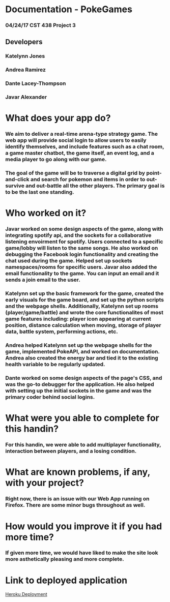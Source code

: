 # Documentation - PokeGames
### 04/24/17 CST 438 Project 3
## Developers
### Katelynn Jones
### Andrea Ramirez 
### Dante Lacey-Thompson
### Javar Alexander


# What does your app do?
### We aim to deliver a real-time arena-type strategy game. The web app will provide social login to allow users to easily identify themselves, and include features such as a chat room, a game master chatbot, the game itself, an event log, and a media player to go along with our game.
### The goal of the game will be to traverse a digital grid by point-and-click and search for pokemon and items in order to out-survive and out-battle all the other players. The primary goal is to be the last one standing.

# Who worked on it?

### Javar worked on some design aspects of the game, along with integrating spotify api, and the sockets for a collaborative listening envoirment for spotify. Users connected to a specific game/lobby will listen to the same songs. He also worked on debugging the Facebook login functionality and creating the chat used during the game. Helped set up sockets namespaces/rooms for specific users. Javar also added the email functionality to the game. You can input an email and it sends a join email to the user.                                 
### Katelynn set up the basic framework for the game, created the early visuals for the game board, and set up the python scripts and the webpage shells. Additionally, Katelynn set up rooms (player/game/battle) and wrote the core functionalites of most game features including: player icon appearing at current position, distance calculation when moving, storage of player data, battle system, performing actions, etc.                                                                                                                      
### Andrea helped Katelynn set up the webpage shells for the game, implemented PokeAPI, and worked on documentation. Andrea also created the energy bar and tied it to the existing health variable to be regularly updated.                                                                                                               
### Dante worked on some design aspects of the page's CSS, and was the go-to debugger for the application. He also helped with setting up the initial sockets in the game and was the primary coder behind social logins.

# What were you able to complete for this handin?
### For this handin, we were able to add multiplayer functionality, interaction between players, and a losing condition.

# What are known problems, if any, with your project?
### Right now, there is an issue with our Web App running on Firefox. There are some minor bugs throughout as well.

# How would you improve it if you had more time?
### If given more time, we would have liked to make the site look more asthetically pleasing and more complete.

# Link to deployed application
[Heroku Deployment](http://still-beyond-48460.herokuapp.com)
